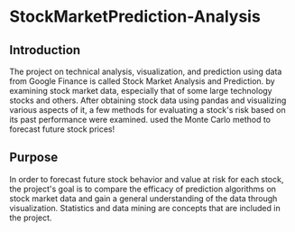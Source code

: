 # StockMarketPrediction-Analysis

## Introduction
The project on technical analysis, visualization, and prediction using data from Google Finance is called Stock Market Analysis and Prediction. by examining stock market data, especially that of some large technology stocks and others. After obtaining stock data using pandas and visualizing various aspects of it, a few methods for evaluating a stock's risk based on its past performance were examined. used the Monte Carlo method to forecast future stock prices!

## Purpose
In order to forecast future stock behavior and value at risk for each stock, the project's goal is to compare the efficacy of prediction algorithms on stock market data and gain a general understanding of the data through visualization. Statistics and data mining are concepts that are included in the project. 
